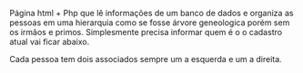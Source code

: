 Página html + Php que lê informações de um banco de dados e organiza as pessoas 
em uma hierarquia como se fosse árvore geneologica porém sem os irmãos e primos. 
Simplesmente precisa informar quem é o o cadastro atual vai ficar abaixo.

Cada pessoa tem dois associados sempre um a esquerda e um a direita.